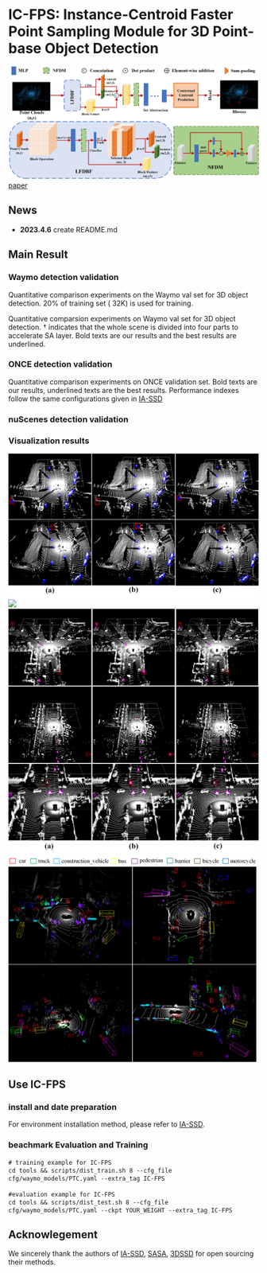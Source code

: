 # IC-FPS: Instance-Centroid Faster Point Sampling Module for 3D Point-base Object Detection
 ![IC-FPS](./Fig2.png)
 [paper](https://arxiv.org/abs/2303.17921)

## News
+ **2023.4.6**  create README.md
 
## Main Result
### Waymo detection validation

Quantitative comparison experiments on the Waymo val set for 3D object detection. 20% of training set ( 32K) is used for
training. 

Quantitative comparsion experiments on Waymo val set for 3D object detection. † indicates that the whole scene is divided into
four parts to accelerate SA layer. Bold texts are our results and the best results are underlined.

### ONCE detection validation

Quantitative comparison experiments on ONCE validation set. Bold texts are our results, underlined texts are the best results.
Performance indexes follow the same configurations given in [IA-SSD](https://github.com/yifanzhang713/IA-SSD)

### nuScenes detection validation



### Visualization results
![ ](./Fig4.png)
![ ](./Fig8.png)
![ ](./Fig9.png)
![ ](./Fig10.png)

## Use IC-FPS
### install and date preparation
For environment installation method, please refer to [IA-SSD](https://github.com/yifanzhang713/IA-SSD).

### beachmark Evaluation and Training

```shell
# training example for IC-FPS
cd tools && scripts/dist_train.sh 8 --cfg_file cfg/waymo_models/PTC.yaml --extra_tag IC-FPS

#evaluation example for IC-FPS
cd tools && scripts/dist_test.sh 8 --cfg_file cfg/waymo_models/PTC.yaml --ckpt YOUR_WEIGHT --extra_tag IC-FPS
```

## Acknowlegement
We sincerely thank the authors of [IA-SSD](https://github.com/yifanzhang713/IA-SSD), [SASA](https://github.com/blakechen97/SASA), [3DSSD](https://github.com/dvlab-research/3DSSD) for open sourcing their methods.
